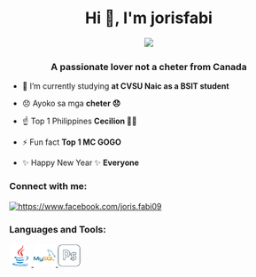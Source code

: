 <h1 align="center">Hi 👋, I'm jorisfabi</h1>
<div align="center"> <img src="https://media0.giphy.com/media/v1.Y2lkPTc5MGI3NjExYWlicWduZ3VybzkwNzh2ZGJxZWV2M3FkY3JycnJndXVkb3htY3VwMiZlcD12MV9pbnRlcm5hbF9naWZfYnlfaWQmY3Q9Zw/Wc9tbE3MWpxwoeAkiY/giphy.gif"> </div>
<h3 align="center">A passionate lover not a cheter from Canada</h3>

- 🔭 I’m currently studying **at CVSU Naic as a BSIT student**

- 😞 Ayoko sa mga **cheter 😞**

- ☝️ Top 1 Philippines **Cecilion 🧛🏼**

- ⚡ Fun fact **Top 1 MC GOGO**

- ✨ Happy New Year ✨ **Everyone**

<h3 align="left">Connect with me:</h3>
<p align="left">
<a href="https://fb.com/https://www.facebook.com/joris.fabi09" target="blank"><img align="center" src="https://raw.githubusercontent.com/rahuldkjain/github-profile-readme-generator/master/src/images/icons/Social/facebook.svg" alt="https://www.facebook.com/joris.fabi09" height="30" width="40" /></a>
</p>

<h3 align="left">Languages and Tools:</h3>
<p align="left"> <a href="https://www.java.com" target="_blank" rel="noreferrer"> <img src="https://raw.githubusercontent.com/devicons/devicon/master/icons/java/java-original.svg" alt="java" width="40" height="40"/> </a> <a href="https://www.mysql.com/" target="_blank" rel="noreferrer"> <img src="https://raw.githubusercontent.com/devicons/devicon/master/icons/mysql/mysql-original-wordmark.svg" alt="mysql" width="40" height="40"/> </a> <a href="https://www.photoshop.com/en" target="_blank" rel="noreferrer"> <img src="https://raw.githubusercontent.com/devicons/devicon/master/icons/photoshop/photoshop-line.svg" alt="photoshop" width="40" height="40"/> </a> </p>
